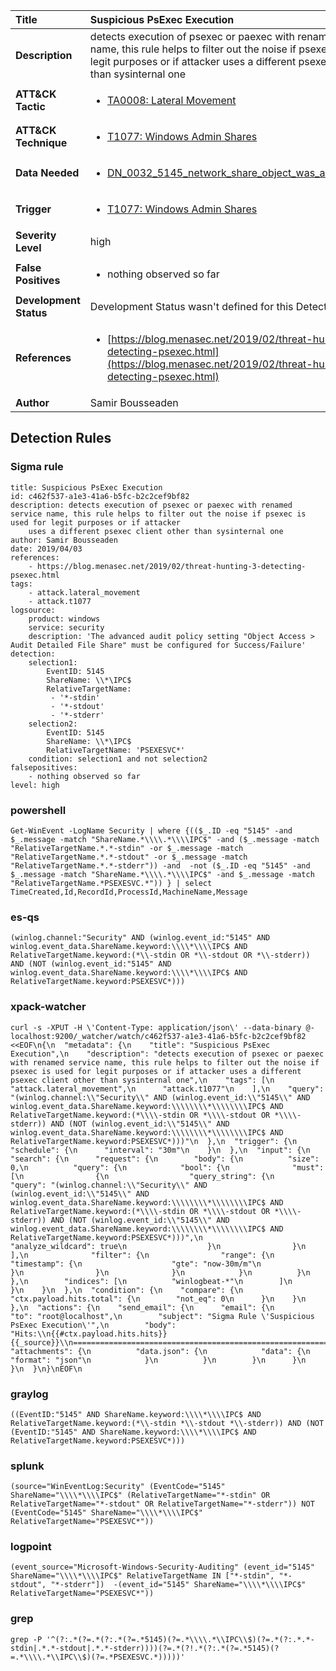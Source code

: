 | Title                    | Suspicious PsExec Execution       |
|:-------------------------|:------------------|
| **Description**          | detects execution of psexec or paexec with renamed service name, this rule helps to filter out the noise if psexec is used for legit purposes or if attacker uses a different psexec client other than sysinternal one |
| **ATT&amp;CK Tactic**    |  <ul><li>[TA0008: Lateral Movement](https://attack.mitre.org/tactics/TA0008)</li></ul>  |
| **ATT&amp;CK Technique** | <ul><li>[T1077: Windows Admin Shares](https://attack.mitre.org/techniques/T1077)</li></ul>  |
| **Data Needed**          | <ul><li>[DN_0032_5145_network_share_object_was_accessed_detailed](../Data_Needed/DN_0032_5145_network_share_object_was_accessed_detailed.md)</li></ul>  |
| **Trigger**              | <ul><li>[T1077: Windows Admin Shares](../Triggers/T1077.md)</li></ul>  |
| **Severity Level**       | high |
| **False Positives**      | <ul><li>nothing observed so far</li></ul>  |
| **Development Status**   |  Development Status wasn't defined for this Detection Rule yet  |
| **References**           | <ul><li>[https://blog.menasec.net/2019/02/threat-hunting-3-detecting-psexec.html](https://blog.menasec.net/2019/02/threat-hunting-3-detecting-psexec.html)</li></ul>  |
| **Author**               | Samir Bousseaden |


## Detection Rules

### Sigma rule

```
title: Suspicious PsExec Execution
id: c462f537-a1e3-41a6-b5fc-b2c2cef9bf82
description: detects execution of psexec or paexec with renamed service name, this rule helps to filter out the noise if psexec is used for legit purposes or if attacker
    uses a different psexec client other than sysinternal one
author: Samir Bousseaden
date: 2019/04/03
references:
    - https://blog.menasec.net/2019/02/threat-hunting-3-detecting-psexec.html
tags:
    - attack.lateral_movement
    - attack.t1077
logsource:
    product: windows
    service: security
    description: 'The advanced audit policy setting "Object Access > Audit Detailed File Share" must be configured for Success/Failure'
detection:
    selection1:
        EventID: 5145
        ShareName: \\*\IPC$
        RelativeTargetName:
         - '*-stdin'
         - '*-stdout'
         - '*-stderr'
    selection2:
        EventID: 5145
        ShareName: \\*\IPC$
        RelativeTargetName: 'PSEXESVC*'
    condition: selection1 and not selection2
falsepositives:
    - nothing observed so far
level: high

```





### powershell
    
```
Get-WinEvent -LogName Security | where {(($_.ID -eq "5145" -and $_.message -match "ShareName.*\\\\.*\\\\IPC$" -and ($_.message -match "RelativeTargetName.*.*-stdin" -or $_.message -match "RelativeTargetName.*.*-stdout" -or $_.message -match "RelativeTargetName.*.*-stderr")) -and  -not ($_.ID -eq "5145" -and $_.message -match "ShareName.*\\\\.*\\\\IPC$" -and $_.message -match "RelativeTargetName.*PSEXESVC.*")) } | select TimeCreated,Id,RecordId,ProcessId,MachineName,Message
```


### es-qs
    
```
(winlog.channel:"Security" AND (winlog.event_id:"5145" AND winlog.event_data.ShareName.keyword:\\\\*\\\\IPC$ AND RelativeTargetName.keyword:(*\\-stdin OR *\\-stdout OR *\\-stderr)) AND (NOT (winlog.event_id:"5145" AND winlog.event_data.ShareName.keyword:\\\\*\\\\IPC$ AND RelativeTargetName.keyword:PSEXESVC*)))
```


### xpack-watcher
    
```
curl -s -XPUT -H \'Content-Type: application/json\' --data-binary @- localhost:9200/_watcher/watch/c462f537-a1e3-41a6-b5fc-b2c2cef9bf82 <<EOF\n{\n  "metadata": {\n    "title": "Suspicious PsExec Execution",\n    "description": "detects execution of psexec or paexec with renamed service name, this rule helps to filter out the noise if psexec is used for legit purposes or if attacker uses a different psexec client other than sysinternal one",\n    "tags": [\n      "attack.lateral_movement",\n      "attack.t1077"\n    ],\n    "query": "(winlog.channel:\\"Security\\" AND (winlog.event_id:\\"5145\\" AND winlog.event_data.ShareName.keyword:\\\\\\\\*\\\\\\\\IPC$ AND RelativeTargetName.keyword:(*\\\\-stdin OR *\\\\-stdout OR *\\\\-stderr)) AND (NOT (winlog.event_id:\\"5145\\" AND winlog.event_data.ShareName.keyword:\\\\\\\\*\\\\\\\\IPC$ AND RelativeTargetName.keyword:PSEXESVC*)))"\n  },\n  "trigger": {\n    "schedule": {\n      "interval": "30m"\n    }\n  },\n  "input": {\n    "search": {\n      "request": {\n        "body": {\n          "size": 0,\n          "query": {\n            "bool": {\n              "must": [\n                {\n                  "query_string": {\n                    "query": "(winlog.channel:\\"Security\\" AND (winlog.event_id:\\"5145\\" AND winlog.event_data.ShareName.keyword:\\\\\\\\*\\\\\\\\IPC$ AND RelativeTargetName.keyword:(*\\\\-stdin OR *\\\\-stdout OR *\\\\-stderr)) AND (NOT (winlog.event_id:\\"5145\\" AND winlog.event_data.ShareName.keyword:\\\\\\\\*\\\\\\\\IPC$ AND RelativeTargetName.keyword:PSEXESVC*)))",\n                    "analyze_wildcard": true\n                  }\n                }\n              ],\n              "filter": {\n                "range": {\n                  "timestamp": {\n                    "gte": "now-30m/m"\n                  }\n                }\n              }\n            }\n          }\n        },\n        "indices": [\n          "winlogbeat-*"\n        ]\n      }\n    }\n  },\n  "condition": {\n    "compare": {\n      "ctx.payload.hits.total": {\n        "not_eq": 0\n      }\n    }\n  },\n  "actions": {\n    "send_email": {\n      "email": {\n        "to": "root@localhost",\n        "subject": "Sigma Rule \'Suspicious PsExec Execution\'",\n        "body": "Hits:\\n{{#ctx.payload.hits.hits}}{{_source}}\\n================================================================================\\n{{/ctx.payload.hits.hits}}",\n        "attachments": {\n          "data.json": {\n            "data": {\n              "format": "json"\n            }\n          }\n        }\n      }\n    }\n  }\n}\nEOF\n
```


### graylog
    
```
((EventID:"5145" AND ShareName.keyword:\\\\*\\\\IPC$ AND RelativeTargetName.keyword:(*\\-stdin *\\-stdout *\\-stderr)) AND (NOT (EventID:"5145" AND ShareName.keyword:\\\\*\\\\IPC$ AND RelativeTargetName.keyword:PSEXESVC*)))
```


### splunk
    
```
(source="WinEventLog:Security" (EventCode="5145" ShareName="\\\\*\\\\IPC$" (RelativeTargetName="*-stdin" OR RelativeTargetName="*-stdout" OR RelativeTargetName="*-stderr")) NOT (EventCode="5145" ShareName="\\\\*\\\\IPC$" RelativeTargetName="PSEXESVC*"))
```


### logpoint
    
```
(event_source="Microsoft-Windows-Security-Auditing" (event_id="5145" ShareName="\\\\*\\\\IPC$" RelativeTargetName IN ["*-stdin", "*-stdout", "*-stderr"])  -(event_id="5145" ShareName="\\\\*\\\\IPC$" RelativeTargetName="PSEXESVC*"))
```


### grep
    
```
grep -P '^(?:.*(?=.*(?:.*(?=.*5145)(?=.*\\\\.*\\IPC\\$)(?=.*(?:.*.*-stdin|.*.*-stdout|.*.*-stderr))))(?=.*(?!.*(?:.*(?=.*5145)(?=.*\\\\.*\\IPC\\$)(?=.*PSEXESVC.*)))))'
```



